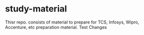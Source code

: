 # study-material
Thisr repo. consists of material to prepare for TCS, Infosys, Wipro, Accenture, etc preparation material.
Test Changes
